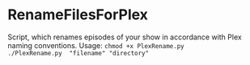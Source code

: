 # RenameFilesForPlex
Script, which renames episodes of your show in accordance with Plex naming conventions.
Usage:
`chmod +x PlexRename.py` \
`./PlexRename.py  "filename" "directory"` 